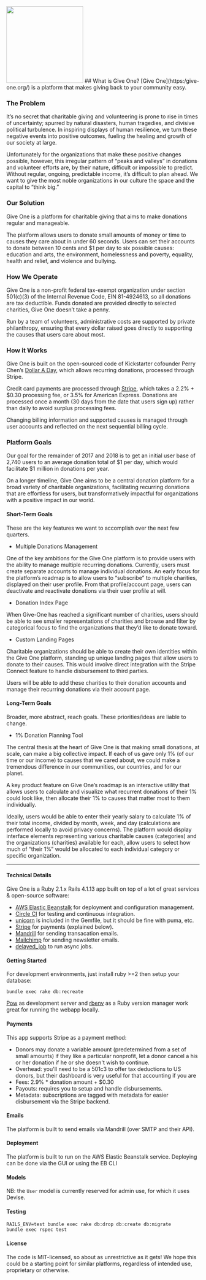 <img src="https://give-one.org/assets/public/Hero-Give-b6fc91be864ace0cdc9d041d9df473ca3172f6d1137c521fe0e3a284fb1c3c2b.png"  width=200 />
## What is Give One?
[Give One](https:/give-one.org/) is a platform that makes giving back to your community easy.


### The Problem

It’s no secret that charitable giving and volunteering is prone to rise in times of uncertainty; spurred by natural disasters, human tragedies, and divisive political turbulence. In inspiring displays of human resilience, we turn these negative events into positive outcomes, fueling the healing and growth of our society at large.

Unfortunately for the organizations that make these positive changes possible, however, this irregular pattern of “peaks and valleys” in donations and volunteer efforts are, by their nature, difficult or impossible to predict. Without regular, ongoing, predictable income, it’s difficult to plan ahead. We want to give the most noble organizations in our culture the space and the capital to “think big.”

### Our Solution

Give One is a platform for charitable giving that aims to make donations regular and manageable.

The platform allows users to donate small amounts of money or time to causes they care about in under 60 seconds. Users can set their accounts to donate between 10 cents and $1 per day to six possible causes: education and arts, the environment, homelessness and poverty, equality, health and relief, and violence and bullying.

### How We Operate

Give One is a non-profit federal tax-exempt organization under section 501(c)(3) of the Internal Revenue Code, EIN 81-4924613, so all donations are tax deductible. Funds donated are provided directly to selected charities, Give One doesn’t take a penny.

Run by a team of volunteers, administrative costs are supported by private philanthropy, ensuring that every dollar raised goes directly to supporting the causes that users care about most.

### How it Works

Give One is built on the open-sourced code of Kickstarter cofounder Perry Chen’s [Dollar A Day](http://dollaraday.co/), which allows recurring donations, processed through Stripe.

Credit card payments are processed through [Stripe](https://stripe.com/), which takes a 2.2% + $0.30 processing fee, or 3.5% for American Express. Donations are processed once a month (30 days from the date that users sign up) rather than daily to avoid surplus processing fees.

Changing billing information and supported causes is managed through user accounts and reflected on the next sequential billing cycle.

### Platform Goals
Our goal for the remainder of 2017 and 2018 is to get an initial user base of 2,740 users to an average donation total of $1 per day, which would facilitate $1 million in donations per year.

On a longer timeline, Give One aims to be a central donation platform for a broad variety of charitable organizations, facilitating recurring donations that are effortless for users, but transformatively impactful for organizations with a positive impact in our world.


#### Short-Term Goals
These are the key features we want to accomplish over the next few quarters.

- Multiple Donations Management

One of the key ambitions for the Give One platform is to provide users with the ability to manage multiple recurring donations. Currently, users must create separate accounts to manage individual donations. An early focus for the platform’s roadmap is to allow users to “subscribe” to multiple charities, displayed on their user profile. From that profile/account page, users can deactivate and reactivate donations via their user profile at will.

- Donation Index Page

When Give-One has reached a significant number of charities, users should be able to see smaller representations of charities and browse and filter by categorical focus to find the organizations that they’d like to donate toward.

- Custom Landing Pages

Charitable organizations should be able to create their own identities within the Give One platform, standing up unique landing pages that allow users to donate to their causes. This would involve direct integration with the Stripe Connect feature to handle disbursement to third parties.

Users will be able to add these charities to their donation accounts and manage their recurring donations via their account page.

#### Long-Term Goals
Broader, more abstract, reach goals.  These priorities/ideas are liable to change.

- 1% Donation Planning Tool

The central thesis at the heart of Give One is that making small donations, at scale, can make a big collective impact. If each of us gave only 1% (of our time or our income) to causes that we cared about, we could make a tremendous difference in our communities, our countries, and for our planet.

A key product feature on Give One’s roadmap is an interactive utility that allows users to calculate and visualize what recurrent donations of their 1% could look like, then allocate their 1% to causes that matter most to them individually.

 Ideally, users would be able to enter their yearly salary to calculate 1% of their total income, divided by month, week, and day (calculations are performed locally to avoid privacy concerns). The platform would display interface elements representing various charitable causes (categories) and the organizations (charities) available for each, allow users to select how much of “their 1%” would be allocated to each individual category or specific organization.

---

#### Technical Details

Give One is a Ruby 2.1.x Rails 4.1.13 app built on top of a lot of great services & open-source software:

  * [AWS Elastic Beanstalk](https://aws.amazon.com/elasticbeanstalk/) for deployment and configuration management.
  * [Circle CI](https://circleci.com/) for testing and continuous integration.
  * [unicorn](http://unicorn.bogomips.org/) is included in the Gemfile, but it should be fine with puma, etc.
  * [Stripe](https://stripe.com/) for payments (explained below).
  * [Mandrill](http://www.mandrill.com/) for sending transacation emails.
  * [Mailchimp](http://www.mailchimp.com/) for sending newsletter emails.
  * [delayed_job](https://github.com/collectiveidea/delayed_job) to run async jobs.


#### Getting Started

For development environments, just install ruby >=2 then setup your database:

`bundle exec rake db:recreate`

[Pow](http://pow.cx/) as development server and [rbenv](https://github.com/sstephenson/rbenv) as a Ruby version manager work great for running the webapp locally.

#### Payments

This app supports Stripe as a payment method:

  * Donors may donate a variable amount (predetermined from a set of small amounts) if they like a particular nonprofit, let a donor
    cancel a his or her donation if he or she doesn't wish to continue.
  * Overhead: you'll need to be a 501c3 to offer tax deductions to US donors, but their dashboard is very useful for that accounting if you are
  * Fees: 2.9% * donation amount + $0.30
  * Payouts: requires you to setup and handle disbursements.
  * Metadata: subscriptions are tagged with metadata for easier disbursement via the Stripe backend.

#### Emails

The platform is built to send emails via Mandrill (over SMTP and their API).

#### Deployment

The platform is built to run on the AWS Elastic Beanstalk service.  Deploying can be done via the GUI or using the EB CLI

#### Models

NB: the `User` model is currently reserved for admin use, for which it uses Devise.

#### Testing

```
RAILS_ENV=test bundle exec rake db:drop db:create db:migrate
bundle exec rspec test
```

#### License
The code is MIT-licensed, so about as unrestrictive as it gets!  We hope this could be a starting point for similar platforms, regardless of intended use, proprietary or otherwise.
